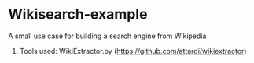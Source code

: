 # Wikisearch-example
A small use case for building a search engine from Wikipedia

1. Tools used: WikiExtractor.py (https://github.com/attardi/wikiextractor)
